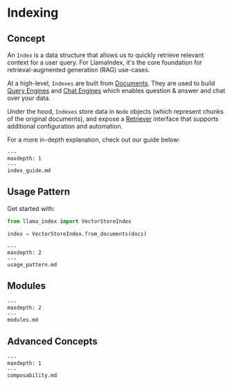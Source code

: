 # Indexing

## Concept

An `Index` is a data structure that allows us to quickly retrieve relevant context for a user query.
For LlamaIndex, it's the core foundation for retrieval-augmented generation (RAG) use-cases.

At a high-level, `Indexes` are built from [Documents](/module_guides/loading/documents_and_nodes/root.md).
They are used to build [Query Engines](/module_guides/deploying/query_engine/root.md) and [Chat Engines](/module_guides/deploying/chat_engines/root.md)
which enables question & answer and chat over your data.

Under the hood, `Indexes` store data in `Node` objects (which represent chunks of the original documents), and expose a [Retriever](/module_guides/querying/retriever/root.md) interface that supports additional configuration and automation.

For a more in-depth explanation, check out our guide below:

```{toctree}
---
maxdepth: 1
---
index_guide.md
```

## Usage Pattern

Get started with:

```python
from llama_index import VectorStoreIndex

index = VectorStoreIndex.from_documents(docs)
```

```{toctree}
---
maxdepth: 2
---
usage_pattern.md
```

## Modules

```{toctree}
---
maxdepth: 2
---
modules.md
```

## Advanced Concepts

```{toctree}
---
maxdepth: 1
---
composability.md
```
